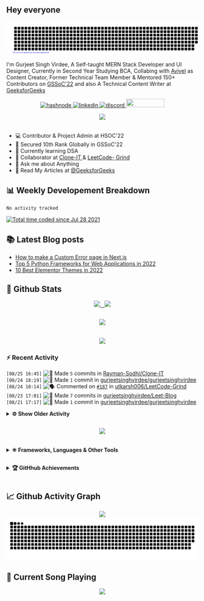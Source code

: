 ## Hey everyone

<p align="center">
    <img src="https://github.com/gurjeetsinghvirdee/gurjeetsinghvirdee/blob/main/gitartwork.svg" />
</p>   



I'm Gurjeet Singh Virdee, A Self-taught MERN Stack Developer and UI Designer, Currently in Second Year Studying BCA, Collabing with [Aviyel](https://aviyel.com/discussions) as Content Creator, Former Technical Team Member & Mentored 150+ Contributors on [GSSoC'22](https://gssoc.girlscript.tech/) and also A Technical Content Writer at [GeeksforGeeks](https://www.geeksforgeeks.org/)

<p align="center">
    <a href="https://gurjeet.hashnode.dev/" target="_blank">
    <img src="https://img.shields.io/badge/@gurjeetsingh-5C87FE?style=for-the-badge&logo=hashnode&logoColor=white" width="130" height="22" alt="hashnode">
    <a href="https://www.linkedin.com/in/gurjeet-singh-virdee-25a476199/" target="_blank">
    <img src="https://img.shields.io/badge/Gurjeet%20Singh%20Virdee-1976D2?style=for-the-badge&logo=linkedin&logoColor=white" width="150" height="22" alt="linkedin">
    <a href="https://discordapp.com/users/916597112882495510" target="_blank">
    <img src="https://img.shields.io/badge/@Guri-5865F2?style=for-the-badge&logo=discord&logoColor=white" width="80" height="22" alt="discord">
    <a href = "mailto: gurjeetsinghvirdee@gmail.com" target="_blank"><img src="https://img.shields.io/badge/Say, Hello-D74E43?style=for-the-badge&logo=gmail&logoColor=white" width="100" height="22"></a>
 </p>
 
<div align="center"> 
<img src="https://api.visitorbadge.io/api/visitors?path=https%3A%2F%2Fgithub.com%2Fgurjeetsinghvirdee%2Fgurjeetsinghvirdee&label=VISITORS&labelColor=%23007EC6&countColor=%23000" />
</div>

##         
        
<ul align="left">
  <li> 💻 Contributor & Project Admin at HSOC'22 </li>
  <li> 🎉 Secured 10th Rank Globally in GSSoC'22 </li>
  <li> 🏫 Currently learning DSA </li>
  <li> 🤝 Collaborator at <a href="https://github.com/Rayman-Sodhi/Clone-IT"> Clone-IT </a> & <a href="https://github.com/utkarsh006/LeetCode-Grind"> LeetCode-    Grind </a>
  </li>
  <li> 💬 Ask me about Anything </li>
  <li> 📕 Read My Articles at 
    <a href="https://auth.geeksforgeeks.org/user/gurjeetsinghvirdee/articles" target="_blank">@GeeksforGeeks</a>
  </li>
</ul>  
        
##        
  
## 📊 Weekly Developement Breakdown
  
<!--START_SECTION:waka-->

```text
No activity tracked
```

<!--END_SECTION:waka--> 

<a href="https://wakatime.com/@ff7098eb-56b3-4619-bbbb-86aad0fce365"><img src="https://wakatime.com/badge/user/ff7098eb-56b3-4619-bbbb-86aad0fce365.svg?style=for-the-badge" alt="Total time coded since Jul 28 2021" /></a>
  
    
## 📚 Latest Blog posts
<!-- BLOG-POST-LIST:START -->
- [How to make a Custom Error page in Next.js](https://gurjeet.hashnode.dev/how-to-make-a-custom-error-page-in-nextjs)
- [Top 5 Python Frameworks for Web Applications in 2022](https://gurjeet.hashnode.dev/top-5-python-frameworks-for-web-applications-in-2022)
- [10 Best Elementor Themes in 2022](https://gurjeet.hashnode.dev/10-best-elementor-themes-in-2022)
<!-- BLOG-POST-LIST:END -->  
  
##
        
## 💫 Github Stats
        
<div align="center">
 <a href="https://github-readme-streak-stats.herokuapp.com/?user=gurjeetsinghvirdee&theme=synthwave" target="_blank">
   <img width="45%" src="https://github-readme-streak-stats.herokuapp.com/?user=gurjeetsinghvirdee&theme=synthwave" /> &nbsp;
 </a>
    
 <a href="https://github-readme-stats.vercel.app/api?username=gurjeetsinghvirdee&show_icons=true&theme=synthwave&include_all_commits=true" target="_blank">
  <img width="45%" src="https://github-readme-stats.vercel.app/api?username=gurjeetsinghvirdee&show_icons=true&theme=synthwave&include_all_commits=true" />
 </a>
</div>      
  
##
        
<div align="center">
   <a href="https://github-readme-stats.vercel.app/api/top-langs/?username=gurjeetsinghvirdee&layout=compact&theme=synthwave&langs_count=15" target="_blank">
       <img width="43%" src="https://github-readme-stats.vercel.app/api/top-langs/?username=gurjeetsinghvirdee&layout=compact&theme=synthwave&langs_count=15" />  
   </a> 
</div>   

##        
  
<p align="center">
  <img src="https://github-profile-summary-cards.vercel.app/api/cards/profile-details?username=gurjeetsinghvirdee&theme=dracula&hide_border=true" />
</p>
        
### ⚡ Recent Activity     
        
<!--START_SECTION:activity-->  
`[08/25 16:45]` <img alt="📝" src="https://github.com/cheesits456/github-activity-readme/raw/master/icons/commit.png" align="top" height="18"> Made `5` commits in [Rayman-Sodhi/Clone-IT](https://github.com/Rayman-Sodhi/Clone-IT)  
`[08/24 18:19]` <img alt="📝" src="https://github.com/cheesits456/github-activity-readme/raw/master/icons/commit.png" align="top" height="18"> Made `1` commit in [gurjeetsinghvirdee/gurjeetsinghvirdee](https://github.com/gurjeetsinghvirdee/gurjeetsinghvirdee)  
`[08/24 10:14]` <img alt="🗣" src="https://github.com/cheesits456/github-activity-readme/raw/master/icons/comment.png" align="top" height="18"> Commented on [`#187`](https://github.com//utkarsh006/LeetCode-Grind/issues/187 'Aug 23 Daily Challenge ') in [utkarsh006/LeetCode-Grind](https://github.com/utkarsh006/LeetCode-Grind)  
`[08/23 17:01]` <img alt="📝" src="https://github.com/cheesits456/github-activity-readme/raw/master/icons/commit.png" align="top" height="18"> Made `7` commits in [gurjeetsinghvirdee/Leet-Blog](https://github.com/gurjeetsinghvirdee/Leet-Blog)  
`[08/21 17:17]` <img alt="📝" src="https://github.com/cheesits456/github-activity-readme/raw/master/icons/commit.png" align="top" height="18"> Made `1` commit in [gurjeetsinghvirdee/gurjeetsinghvirdee](https://github.com/gurjeetsinghvirdee/gurjeetsinghvirdee)  

<details><summary><b> ⚙️ Show Older Activity</b></summary>

`[08/20 14:57]` <img alt="📝" src="https://github.com/cheesits456/github-activity-readme/raw/master/icons/commit.png" align="top" height="18"> Made `1` commit in [Rayman-Sodhi/Clone-IT](https://github.com/Rayman-Sodhi/Clone-IT)  
`[08/20 10:05]` <img alt="🗣" src="https://github.com/cheesits456/github-activity-readme/raw/master/icons/comment.png" align="top" height="18"> Commented on [`#175`](https://github.com//utkarsh006/LeetCode-Grind/issues/175 'AUG 20 : Minimum Number of Refueling Stops') in [utkarsh006/LeetCode-Grind](https://github.com/utkarsh006/LeetCode-Grind)  
`[08/19 16:58]` <img alt="📝" src="https://github.com/cheesits456/github-activity-readme/raw/master/icons/commit.png" align="top" height="18"> Made `1` commit in [utkarsh006/LeetCode-Grind](https://github.com/utkarsh006/LeetCode-Grind)  
`[08/18 17:37]` <img alt="📝" src="https://github.com/cheesits456/github-activity-readme/raw/master/icons/commit.png" align="top" height="18"> Made `5` commits in [gurjeetsinghvirdee/Leetcode-in-JS](https://github.com/gurjeetsinghvirdee/Leetcode-in-JS)  
`[08/17 16:05]` <img alt="📝" src="https://github.com/cheesits456/github-activity-readme/raw/master/icons/commit.png" align="top" height="18"> Made `1` commit in [gurjeetsinghvirdee/gurjeetsinghvirdee](https://github.com/gurjeetsinghvirdee/gurjeetsinghvirdee)  
`[08/16 16:28]` <img alt="📝" src="https://github.com/cheesits456/github-activity-readme/raw/master/icons/commit.png" align="top" height="18"> Made `1` commit in [Rayman-Sodhi/Clone-IT](https://github.com/Rayman-Sodhi/Clone-IT)  
`[08/15 15:56]` <img alt="📝" src="https://github.com/cheesits456/github-activity-readme/raw/master/icons/commit.png" align="top" height="18"> Made `2` commits in [gurjeetsinghvirdee/Leetcode-in-JS](https://github.com/gurjeetsinghvirdee/Leetcode-in-JS)  
`[08/14 17:13]` <img alt="❗️" src="https://github.com/cheesits456/github-activity-readme/raw/master/icons/issue.png" align="top" height="18"> Opened issue [`#707`](https://github.com//Rayman-Sodhi/Clone-IT/issues/707 'Add Cloned Websites') in [Rayman-Sodhi/Clone-IT](https://github.com/Rayman-Sodhi/Clone-IT)  
`[08/13 16:10]` <img alt="📝" src="https://github.com/cheesits456/github-activity-readme/raw/master/icons/commit.png" align="top" height="18"> Made `1` commit in [Rayman-Sodhi/Clone-IT](https://github.com/Rayman-Sodhi/Clone-IT)  
`[08/12 16:25]` <img alt="🗣" src="https://github.com/cheesits456/github-activity-readme/raw/master/icons/comment.png" align="top" height="18"> Commented on [`#149`](https://github.com//utkarsh006/LeetCode-Grind/issues/149 'AUG 2 : Kth Smallest Element in a Sorted Matrix') in [utkarsh006/LeetCode-Grind](https://github.com/utkarsh006/LeetCode-Grind)  
`[08/12 09:37]` <img alt="❗️" src="https://github.com/cheesits456/github-activity-readme/raw/master/icons/issue.png" align="top" height="18"> Closed issue [`#679`](https://github.com//Ayush7614/Bundli-Frontend/issues/679 'Travel Website') in [Ayush7614/Bundli-Frontend](https://github.com/Ayush7614/Bundli-Frontend)  
`[08/12 09:37]` <img alt="❗️" src="https://github.com/cheesits456/github-activity-readme/raw/master/icons/issue.png" align="top" height="18"> Closed issue [`#680`](https://github.com//Ayush7614/Bundli-Frontend/issues/680 'Gym Website') in [Ayush7614/Bundli-Frontend](https://github.com/Ayush7614/Bundli-Frontend)  
`[08/12 09:36]` <img alt="❗️" src="https://github.com/cheesits456/github-activity-readme/raw/master/icons/issue.png" align="top" height="18"> Closed issue [`#520`](https://github.com//Ayush7614/Bundli-Frontend/issues/520 'Welcome to GirlScript Summer Of Code22') in [Ayush7614/Bundli-Frontend](https://github.com/Ayush7614/Bundli-Frontend)  
`[08/12 09:36]` <img alt="❗️" src="https://github.com/cheesits456/github-activity-readme/raw/master/icons/issue.png" align="top" height="18"> Closed issue [`#868`](https://github.com//Ayush7614/Bundli-Frontend/issues/868 'NO PR\'s ACCEPTED & MERGED bcoz Contribution Period End Soon.....') in [Ayush7614/Bundli-Frontend](https://github.com/Ayush7614/Bundli-Frontend)  
`[08/12 09:36]` <img alt="❌" src="https://github.com/cheesits456/github-activity-readme/raw/master/icons/pr-close.png" align="top" height="18"> Closed PR [`#845`](https://github.com//Ayush7614/Bundli-Frontend/pull/845 'mind Pairs game') in [Ayush7614/Bundli-Frontend](https://github.com/Ayush7614/Bundli-Frontend)  
`[08/12 09:31]` <img alt="📝" src="https://github.com/cheesits456/github-activity-readme/raw/master/icons/commit.png" align="top" height="18"> Made `8` commits in [gurjeetsinghvirdee/Leetcode-in-JS](https://github.com/gurjeetsinghvirdee/Leetcode-in-JS)  
`[08/11 17:30]` <img alt="📝" src="https://github.com/cheesits456/github-activity-readme/raw/master/icons/commit.png" align="top" height="18"> Made `1` commit in [Rayman-Sodhi/Clone-IT](https://github.com/Rayman-Sodhi/Clone-IT)  
`[08/10 18:50]` <img alt="📝" src="https://github.com/cheesits456/github-activity-readme/raw/master/icons/commit.png" align="top" height="18"> Made `8` commits in [gurjeetsinghvirdee/NFT-Emporium](https://github.com/gurjeetsinghvirdee/NFT-Emporium)  
`[08/10 16:43]` <img alt="📝" src="https://github.com/cheesits456/github-activity-readme/raw/master/icons/commit.png" align="top" height="18"> Made `1` commit in [Rayman-Sodhi/Clone-IT](https://github.com/Rayman-Sodhi/Clone-IT)  
`[08/10 12:13]` <img alt="📝" src="https://github.com/cheesits456/github-activity-readme/raw/master/icons/commit.png" align="top" height="18"> Made `1` commit in [gurjeetsinghvirdee/Clone-IT](https://github.com/gurjeetsinghvirdee/Clone-IT)  
`[08/09 16:51]` <img alt="📝" src="https://github.com/cheesits456/github-activity-readme/raw/master/icons/commit.png" align="top" height="18"> Made `2` commits in [khushi-purwar/WebDev-ProjectKart](https://github.com/khushi-purwar/WebDev-ProjectKart)  
`[08/09 14:59]` <img alt="🗣" src="https://github.com/cheesits456/github-activity-readme/raw/master/icons/comment.png" align="top" height="18"> Commented on [`#143`](https://github.com//utkarsh006/LeetCode-Grind/issues/143 'JAN 24: Detect Capital ') in [utkarsh006/LeetCode-Grind](https://github.com/utkarsh006/LeetCode-Grind)  
`[08/08 18:19]` <img alt="📝" src="https://github.com/cheesits456/github-activity-readme/raw/master/icons/commit.png" align="top" height="18"> Made `1` commit in [Rayman-Sodhi/Clone-IT](https://github.com/Rayman-Sodhi/Clone-IT)  
`[08/08 18:14]` <img alt="❗️" src="https://github.com/cheesits456/github-activity-readme/raw/master/icons/issue.png" align="top" height="18"> Closed issue [`#5`](https://github.com//Rayman-Sodhi/Clone-IT/issues/5 'Add Website Clones ') in [Rayman-Sodhi/Clone-IT](https://github.com/Rayman-Sodhi/Clone-IT)  
`[08/07 13:52]` <img alt="📝" src="https://github.com/cheesits456/github-activity-readme/raw/master/icons/commit.png" align="top" height="18"> Made `2` commits in [gurjeetsinghvirdee/Clone-IT](https://github.com/gurjeetsinghvirdee/Clone-IT)  
`[08/07 13:52]` <img alt="🗣" src="https://github.com/cheesits456/github-activity-readme/raw/master/icons/comment.png" align="top" height="18"> Commented on [`#138`](https://github.com//utkarsh006/LeetCode-Grind/issues/138 'AUG 6 : Poor Pigs ') in [utkarsh006/LeetCode-Grind](https://github.com/utkarsh006/LeetCode-Grind)  
`[08/07 04:39]` <img alt="🗣" src="https://github.com/cheesits456/github-activity-readme/raw/master/icons/comment.png" align="top" height="18"> Commented on [`#706`](https://github.com//Rayman-Sodhi/Clone-IT/issues/706 'Fackbook Login Page') in [Rayman-Sodhi/Clone-IT](https://github.com/Rayman-Sodhi/Clone-IT)  
`[08/06 22:33]` <img alt="📝" src="https://github.com/cheesits456/github-activity-readme/raw/master/icons/commit.png" align="top" height="18"> Made `1` commit in [gurjeetsinghvirdee/gurjeetsinghvirdee](https://github.com/gurjeetsinghvirdee/gurjeetsinghvirdee)  
`[08/06 17:05]` <img alt="📝" src="https://github.com/cheesits456/github-activity-readme/raw/master/icons/commit.png" align="top" height="18"> Made `22` commits in [gurjeetsinghvirdee/LeetCode-Grind](https://github.com/gurjeetsinghvirdee/LeetCode-Grind)  
`[08/06 17:05]` <img alt="❗️" src="https://github.com/cheesits456/github-activity-readme/raw/master/icons/issue.png" align="top" height="18"> Closed issue [`#706`](https://github.com//Rayman-Sodhi/Clone-IT/issues/706 'Fackbook Login Page') in [Rayman-Sodhi/Clone-IT](https://github.com/Rayman-Sodhi/Clone-IT)  
`[08/06 17:05]` <img alt="🗣" src="https://github.com/cheesits456/github-activity-readme/raw/master/icons/comment.png" align="top" height="18"> Commented on [`#706`](https://github.com//Rayman-Sodhi/Clone-IT/issues/706 'Fackbook Login Page') in [Rayman-Sodhi/Clone-IT](https://github.com/Rayman-Sodhi/Clone-IT)  
`[08/06 05:54]` <img alt="📝" src="https://github.com/cheesits456/github-activity-readme/raw/master/icons/commit.png" align="top" height="18"> Made `2` commits in [Rayman-Sodhi/Clone-IT](https://github.com/Rayman-Sodhi/Clone-IT)  
`[08/06 05:54]` <img alt="❗️" src="https://github.com/cheesits456/github-activity-readme/raw/master/icons/issue.png" align="top" height="18"> Closed issue [`#704`](https://github.com//Rayman-Sodhi/Clone-IT/issues/704 'Add Twitter Clone') in [Rayman-Sodhi/Clone-IT](https://github.com/Rayman-Sodhi/Clone-IT)  
`[08/06 05:54]` <img alt="🎉" src="https://github.com/cheesits456/github-activity-readme/raw/master/icons/merge.png" align="top" height="18"> Merged PR [`#705`](https://github.com//Rayman-Sodhi/Clone-IT/pull/705 'Adding Twitter Clone and Two Login Forms Clone') in [Rayman-Sodhi/Clone-IT](https://github.com/Rayman-Sodhi/Clone-IT)  
`[08/06 05:54]` <img alt="🔍" src="https://github.com/cheesits456/github-activity-readme/raw/master/icons/review.png" align="top" height="18"> Reviewed [`#705`](https://github.com//Rayman-Sodhi/Clone-IT/pull/705 'Adding Twitter Clone and Two Login Forms Clone') in [Rayman-Sodhi/Clone-IT](https://github.com/Rayman-Sodhi/Clone-IT)  
`[08/05 10:54]` <img alt="📝" src="https://github.com/cheesits456/github-activity-readme/raw/master/icons/commit.png" align="top" height="18"> Made `2` commits in [gurjeetsinghvirdee/Clone-IT](https://github.com/gurjeetsinghvirdee/Clone-IT)  
`[08/05 10:54]` <img alt="🗣" src="https://github.com/cheesits456/github-activity-readme/raw/master/icons/comment.png" align="top" height="18"> Commented on [`#135`](https://github.com//utkarsh006/LeetCode-Grind/issues/135 'AUG 5 :  Combination Sum IV') in [utkarsh006/LeetCode-Grind](https://github.com/utkarsh006/LeetCode-Grind)  
`[08/05 08:43]` <img alt="📝" src="https://github.com/cheesits456/github-activity-readme/raw/master/icons/commit.png" align="top" height="18"> Made `2` commits in [utkarsh006/LeetCode-Grind](https://github.com/utkarsh006/LeetCode-Grind)  
`[08/05 08:18]` <img alt="🔍" src="https://github.com/cheesits456/github-activity-readme/raw/master/icons/review.png" align="top" height="18"> Reviewed [`#705`](https://github.com//Rayman-Sodhi/Clone-IT/pull/705 'Adding Twitter Clone and Two Login Forms Clone') in [Rayman-Sodhi/Clone-IT](https://github.com/Rayman-Sodhi/Clone-IT)  
`[08/04 17:52]` <img alt="📝" src="https://github.com/cheesits456/github-activity-readme/raw/master/icons/commit.png" align="top" height="18"> Made `2` commits in [Rayman-Sodhi/Clone-IT](https://github.com/Rayman-Sodhi/Clone-IT)  
`[08/04 17:50]` <img alt="📝" src="https://github.com/cheesits456/github-activity-readme/raw/master/icons/commit.png" align="top" height="18"> Made `20` commits in [gurjeetsinghvirdee/Clone-IT](https://github.com/gurjeetsinghvirdee/Clone-IT)  
`[08/04 11:24]` <img alt="🗣" src="https://github.com/cheesits456/github-activity-readme/raw/master/icons/comment.png" align="top" height="18"> Commented on [`#704`](https://github.com//Rayman-Sodhi/Clone-IT/issues/704 'Add Twitter Clone') in [Rayman-Sodhi/Clone-IT](https://github.com/Rayman-Sodhi/Clone-IT)  
`[08/03 19:44]` <img alt="📝" src="https://github.com/cheesits456/github-activity-readme/raw/master/icons/commit.png" align="top" height="18"> Made `18` commits in [gurjeetsinghvirdee/LeetCode-Grind](https://github.com/gurjeetsinghvirdee/LeetCode-Grind)  
`[08/03 16:20]` <img alt="❗️" src="https://github.com/cheesits456/github-activity-readme/raw/master/icons/issue.png" align="top" height="18"> Closed issue [`#702`](https://github.com//Rayman-Sodhi/Clone-IT/issues/702 'Cartoon Network Website clone') in [Rayman-Sodhi/Clone-IT](https://github.com/Rayman-Sodhi/Clone-IT)  
`[08/03 16:19]` <img alt="📝" src="https://github.com/cheesits456/github-activity-readme/raw/master/icons/commit.png" align="top" height="18"> Made `3` commits in [Rayman-Sodhi/Clone-IT](https://github.com/Rayman-Sodhi/Clone-IT)  
`[08/03 16:19]` <img alt="🎉" src="https://github.com/cheesits456/github-activity-readme/raw/master/icons/merge.png" align="top" height="18"> Merged PR [`#703`](https://github.com//Rayman-Sodhi/Clone-IT/pull/703 'Cartoon network Clone') in [Rayman-Sodhi/Clone-IT](https://github.com/Rayman-Sodhi/Clone-IT)  
`[08/03 16:19]` <img alt="🔍" src="https://github.com/cheesits456/github-activity-readme/raw/master/icons/review.png" align="top" height="18"> Reviewed [`#703`](https://github.com//Rayman-Sodhi/Clone-IT/pull/703 'Cartoon network Clone') in [Rayman-Sodhi/Clone-IT](https://github.com/Rayman-Sodhi/Clone-IT)  
`[08/02 17:40]` <img alt="🗣" src="https://github.com/cheesits456/github-activity-readme/raw/master/icons/comment.png" align="top" height="18"> Commented on [`#702`](https://github.com//Rayman-Sodhi/Clone-IT/issues/702 'Cartoon Network Website clone') in [Rayman-Sodhi/Clone-IT](https://github.com/Rayman-Sodhi/Clone-IT)  
`[08/02 08:23]` <img alt="📝" src="https://github.com/cheesits456/github-activity-readme/raw/master/icons/commit.png" align="top" height="18"> Made `9` commits in [utkarsh006/LeetCode-Grind](https://github.com/utkarsh006/LeetCode-Grind)  
`[08/02 08:23]` <img alt="🎉" src="https://github.com/cheesits456/github-activity-readme/raw/master/icons/merge.png" align="top" height="18"> Merged PR [`#123`](https://github.com//utkarsh006/LeetCode-Grind/pull/123 'Solution linked in different challenges ') in [utkarsh006/LeetCode-Grind](https://github.com/utkarsh006/LeetCode-Grind)  
`[08/02 08:22]` <img alt="✅" src="https://github.com/cheesits456/github-activity-readme/raw/master/icons/pr-open.png" align="top" height="18"> Opened PR [`#123`](https://github.com//utkarsh006/LeetCode-Grind/pull/123 'Solution linked in different challenges ') in [utkarsh006/LeetCode-Grind](https://github.com/utkarsh006/LeetCode-Grind)  
`[08/02 08:20]` <img alt="📝" src="https://github.com/cheesits456/github-activity-readme/raw/master/icons/commit.png" align="top" height="18"> Made `94` commits in [gurjeetsinghvirdee/LeetCode-Grind](https://github.com/gurjeetsinghvirdee/LeetCode-Grind)  
`[08/01 18:21]` <img alt="📝" src="https://github.com/cheesits456/github-activity-readme/raw/master/icons/commit.png" align="top" height="18"> Made `3` commits in [Rayman-Sodhi/Clone-IT](https://github.com/Rayman-Sodhi/Clone-IT)  
`[08/01 18:21]` <img alt="❗️" src="https://github.com/cheesits456/github-activity-readme/raw/master/icons/issue.png" align="top" height="18"> Closed issue [`#699`](https://github.com//Rayman-Sodhi/Clone-IT/issues/699 'Add GooglePay Clone') in [Rayman-Sodhi/Clone-IT](https://github.com/Rayman-Sodhi/Clone-IT)  
`[08/01 18:21]` <img alt="🎉" src="https://github.com/cheesits456/github-activity-readme/raw/master/icons/merge.png" align="top" height="18"> Merged PR [`#700`](https://github.com//Rayman-Sodhi/Clone-IT/pull/700 'Adding Google Pay Clone') in [Rayman-Sodhi/Clone-IT](https://github.com/Rayman-Sodhi/Clone-IT)  
`[08/01 18:20]` <img alt="🔍" src="https://github.com/cheesits456/github-activity-readme/raw/master/icons/review.png" align="top" height="18"> Reviewed [`#700`](https://github.com//Rayman-Sodhi/Clone-IT/pull/700 'Adding Google Pay Clone') in [Rayman-Sodhi/Clone-IT](https://github.com/Rayman-Sodhi/Clone-IT)  
`[08/01 18:19]` <img alt="📝" src="https://github.com/cheesits456/github-activity-readme/raw/master/icons/commit.png" align="top" height="18"> Made `1` commit in [gurjeetsinghvirdee/gurjeetsinghvirdee](https://github.com/gurjeetsinghvirdee/gurjeetsinghvirdee)  
`[08/01 14:09]` <img alt="📝" src="https://github.com/cheesits456/github-activity-readme/raw/master/icons/commit.png" align="top" height="18"> Made `1` commit in [utkarsh006/LeetCode-Grind](https://github.com/utkarsh006/LeetCode-Grind)  
`[08/01 13:24]` <img alt="❗️" src="https://github.com/cheesits456/github-activity-readme/raw/master/icons/issue.png" align="top" height="18"> Closed issue [`#698`](https://github.com//Rayman-Sodhi/Clone-IT/issues/698 'SB UI KIT PRO Lead-Capture Clone') in [Rayman-Sodhi/Clone-IT](https://github.com/Rayman-Sodhi/Clone-IT)  
`[08/01 13:23]` <img alt="📝" src="https://github.com/cheesits456/github-activity-readme/raw/master/icons/commit.png" align="top" height="18"> Made `3` commits in [Rayman-Sodhi/Clone-IT](https://github.com/Rayman-Sodhi/Clone-IT)  
`[08/01 13:23]` <img alt="🎉" src="https://github.com/cheesits456/github-activity-readme/raw/master/icons/merge.png" align="top" height="18"> Merged PR [`#701`](https://github.com//Rayman-Sodhi/Clone-IT/pull/701 'SB UI KIT PRO Lead-Capture') in [Rayman-Sodhi/Clone-IT](https://github.com/Rayman-Sodhi/Clone-IT)  
`[08/01 13:22]` <img alt="🔍" src="https://github.com/cheesits456/github-activity-readme/raw/master/icons/review.png" align="top" height="18"> Reviewed [`#701`](https://github.com//Rayman-Sodhi/Clone-IT/pull/701 'SB UI KIT PRO Lead-Capture') in [Rayman-Sodhi/Clone-IT](https://github.com/Rayman-Sodhi/Clone-IT)  
`[08/01 12:04]` <img alt="🔍" src="https://github.com/cheesits456/github-activity-readme/raw/master/icons/review.png" align="top" height="18"> Reviewed [`#701`](https://github.com//Rayman-Sodhi/Clone-IT/pull/701 'SB UI KIT PRO Lead-Capture') in [Rayman-Sodhi/Clone-IT](https://github.com/Rayman-Sodhi/Clone-IT)  
`[08/01 12:03]` <img alt="🔍" src="https://github.com/cheesits456/github-activity-readme/raw/master/icons/review.png" align="top" height="18"> Reviewed [`#700`](https://github.com//Rayman-Sodhi/Clone-IT/pull/700 'Adding Google Pay Clone') in [Rayman-Sodhi/Clone-IT](https://github.com/Rayman-Sodhi/Clone-IT)  
`[08/01 12:03]` <img alt="🗣" src="https://github.com/cheesits456/github-activity-readme/raw/master/icons/comment.png" align="top" height="18"> Commented on [`#700`](https://github.com//Rayman-Sodhi/Clone-IT/issues/700 'Adding Google Pay Clone') in [Rayman-Sodhi/Clone-IT](https://github.com/Rayman-Sodhi/Clone-IT)  
`[07/31 16:02]` <img alt="🗣" src="https://github.com/cheesits456/github-activity-readme/raw/master/icons/comment.png" align="top" height="18"> Commented on [`#699`](https://github.com//Rayman-Sodhi/Clone-IT/issues/699 'Add GooglePay Clone') in [Rayman-Sodhi/Clone-IT](https://github.com/Rayman-Sodhi/Clone-IT)  
`[07/31 16:01]` <img alt="📝" src="https://github.com/cheesits456/github-activity-readme/raw/master/icons/commit.png" align="top" height="18"> Made `1` commit in [gurjeetsinghvirdee/gurjeetsinghvirdee](https://github.com/gurjeetsinghvirdee/gurjeetsinghvirdee)  
`[07/30 14:41]` <img alt="📝" src="https://github.com/cheesits456/github-activity-readme/raw/master/icons/commit.png" align="top" height="18"> Made `6` commits in [gurjeetsinghvirdee/GSGrihSangini](https://github.com/gurjeetsinghvirdee/GSGrihSangini)  
`[07/30 14:23]` <img alt="❗️" src="https://github.com/cheesits456/github-activity-readme/raw/master/icons/issue.png" align="top" height="18"> Closed issue [`#190`](https://github.com//KaizenGirl1111/GSGrihSangini/issues/190 'Add category Form (FrontEnd)') in [KaizenGirl1111/GSGrihSangini](https://github.com/KaizenGirl1111/GSGrihSangini)  
`[07/30 14:23]` <img alt="❗️" src="https://github.com/cheesits456/github-activity-readme/raw/master/icons/issue.png" align="top" height="18"> Closed issue [`#196`](https://github.com//KaizenGirl1111/GSGrihSangini/issues/196 'using text area instead of input for message') in [KaizenGirl1111/GSGrihSangini](https://github.com/KaizenGirl1111/GSGrihSangini)  
`[07/30 14:23]` <img alt="📝" src="https://github.com/cheesits456/github-activity-readme/raw/master/icons/commit.png" align="top" height="18"> Made `3` commits in [KaizenGirl1111/GSGrihSangini](https://github.com/KaizenGirl1111/GSGrihSangini)  
`[07/30 14:23]` <img alt="🎉" src="https://github.com/cheesits456/github-activity-readme/raw/master/icons/merge.png" align="top" height="18"> Merged PR [`#197`](https://github.com//KaizenGirl1111/GSGrihSangini/pull/197 'textarea used instead of input') in [KaizenGirl1111/GSGrihSangini](https://github.com/KaizenGirl1111/GSGrihSangini)  
`[07/30 14:22]` <img alt="❗️" src="https://github.com/cheesits456/github-activity-readme/raw/master/icons/issue.png" align="top" height="18"> Closed issue [`#191`](https://github.com//KaizenGirl1111/GSGrihSangini/issues/191 'Add category Form(Backend)') in [KaizenGirl1111/GSGrihSangini](https://github.com/KaizenGirl1111/GSGrihSangini)  
`[07/30 14:22]` <img alt="🗣" src="https://github.com/cheesits456/github-activity-readme/raw/master/icons/comment.png" align="top" height="18"> Commented on [`#191`](https://github.com//KaizenGirl1111/GSGrihSangini/issues/191 'Add category Form(Backend)') in [KaizenGirl1111/GSGrihSangini](https://github.com/KaizenGirl1111/GSGrihSangini)  
`[07/30 14:18]` <img alt="📝" src="https://github.com/cheesits456/github-activity-readme/raw/master/icons/commit.png" align="top" height="18"> Made `2` commits in [KaizenGirl1111/GSGrihSangini](https://github.com/KaizenGirl1111/GSGrihSangini)  
`[07/30 14:18]` <img alt="🎉" src="https://github.com/cheesits456/github-activity-readme/raw/master/icons/merge.png" align="top" height="18"> Merged PR [`#198`](https://github.com//KaizenGirl1111/GSGrihSangini/pull/198 'Frontend-AddCategory') in [KaizenGirl1111/GSGrihSangini](https://github.com/KaizenGirl1111/GSGrihSangini)  
`[07/30 14:13]` <img alt="📝" src="https://github.com/cheesits456/github-activity-readme/raw/master/icons/commit.png" align="top" height="18"> Made `19` commits in [KaizenGirl1111/GSGrihSangini](https://github.com/KaizenGirl1111/GSGrihSangini)  
`[07/30 14:12]` <img alt="🎉" src="https://github.com/cheesits456/github-activity-readme/raw/master/icons/merge.png" align="top" height="18"> Merged PR [`#199`](https://github.com//KaizenGirl1111/GSGrihSangini/pull/199 'Typo error fixed ') in [KaizenGirl1111/GSGrihSangini](https://github.com/KaizenGirl1111/GSGrihSangini)  
`[07/30 14:11]` <img alt="✅" src="https://github.com/cheesits456/github-activity-readme/raw/master/icons/pr-open.png" align="top" height="18"> Opened PR [`#199`](https://github.com//KaizenGirl1111/GSGrihSangini/pull/199 'Typo error fixed ') in [KaizenGirl1111/GSGrihSangini](https://github.com/KaizenGirl1111/GSGrihSangini)  
`[07/30 08:52]` <img alt="🗣" src="https://github.com/cheesits456/github-activity-readme/raw/master/icons/comment.png" align="top" height="18"> Commented on [`#698`](https://github.com//Rayman-Sodhi/Clone-IT/issues/698 'SB UI KIT PRO Lead-Capture Clone') in [Rayman-Sodhi/Clone-IT](https://github.com/Rayman-Sodhi/Clone-IT)  
`[07/29 14:57]` <img alt="🗣" src="https://github.com/cheesits456/github-activity-readme/raw/master/icons/comment.png" align="top" height="18"> Commented on [`#97`](https://github.com//utkarsh006/LeetCode-Grind/issues/97 'Add Jan 19: Linked List Cycle II') in [utkarsh006/LeetCode-Grind](https://github.com/utkarsh006/LeetCode-Grind)  
`[07/29 08:56]` <img alt="📝" src="https://github.com/cheesits456/github-activity-readme/raw/master/icons/commit.png" align="top" height="18"> Made `1` commit in [gurjeetsinghvirdee/gurjeetsinghvirdee](https://github.com/gurjeetsinghvirdee/gurjeetsinghvirdee)  
`[07/28 10:49]` <img alt="📝" src="https://github.com/cheesits456/github-activity-readme/raw/master/icons/commit.png" align="top" height="18"> Made `7` commits in [gurjeetsinghvirdee/LeetCode-Grind](https://github.com/gurjeetsinghvirdee/LeetCode-Grind)  
`[07/28 10:40]` <img alt="📝" src="https://github.com/cheesits456/github-activity-readme/raw/master/icons/commit.png" align="top" height="18"> Made `4` commits in [Rayman-Sodhi/Clone-IT](https://github.com/Rayman-Sodhi/Clone-IT)  
`[07/28 10:33]` <img alt="🎉" src="https://github.com/cheesits456/github-activity-readme/raw/master/icons/merge.png" align="top" height="18"> Merged PR [`#697`](https://github.com//Rayman-Sodhi/Clone-IT/pull/697 'zomato clone') in [Rayman-Sodhi/Clone-IT](https://github.com/Rayman-Sodhi/Clone-IT)  
`[07/28 10:33]` <img alt="❗️" src="https://github.com/cheesits456/github-activity-readme/raw/master/icons/issue.png" align="top" height="18"> Closed issue [`#696`](https://github.com//Rayman-Sodhi/Clone-IT/issues/696 'Zomato Clone') in [Rayman-Sodhi/Clone-IT](https://github.com/Rayman-Sodhi/Clone-IT)  
`[07/28 10:32]` <img alt="🔍" src="https://github.com/cheesits456/github-activity-readme/raw/master/icons/review.png" align="top" height="18"> Reviewed [`#697`](https://github.com//Rayman-Sodhi/Clone-IT/pull/697 'zomato clone') in [Rayman-Sodhi/Clone-IT](https://github.com/Rayman-Sodhi/Clone-IT)  
`[07/28 10:05]` <img alt="🔍" src="https://github.com/cheesits456/github-activity-readme/raw/master/icons/review.png" align="top" height="18"> Reviewed [`#80`](https://github.com//utkarsh006/LeetCode-Grind/pull/80 'Solutions') in [utkarsh006/LeetCode-Grind](https://github.com/utkarsh006/LeetCode-Grind)  
`[07/28 10:00]` <img alt="📝" src="https://github.com/cheesits456/github-activity-readme/raw/master/icons/commit.png" align="top" height="18"> Made `1` commit in [Rayman-Sodhi/Clone-IT](https://github.com/Rayman-Sodhi/Clone-IT)  
`[07/28 09:58]` <img alt="📝" src="https://github.com/cheesits456/github-activity-readme/raw/master/icons/commit.png" align="top" height="18"> Made `7` commits in [utkarsh006/LeetCode-Grind](https://github.com/utkarsh006/LeetCode-Grind)  
`[07/28 09:41]` <img alt="📝" src="https://github.com/cheesits456/github-activity-readme/raw/master/icons/commit.png" align="top" height="18"> Made `1` commit in [gurjeetsinghvirdee/LeetCode-Grind](https://github.com/gurjeetsinghvirdee/LeetCode-Grind)  
`[07/28 09:40]` <img alt="📝" src="https://github.com/cheesits456/github-activity-readme/raw/master/icons/commit.png" align="top" height="18"> Made `2` commits in [utkarsh006/LeetCode-Grind](https://github.com/utkarsh006/LeetCode-Grind)  
`[07/28 09:40]` <img alt="🎉" src="https://github.com/cheesits456/github-activity-readme/raw/master/icons/merge.png" align="top" height="18"> Merged PR [`#79`](https://github.com//utkarsh006/LeetCode-Grind/pull/79 'Issue template fixed') in [utkarsh006/LeetCode-Grind](https://github.com/utkarsh006/LeetCode-Grind)  
`[07/28 09:40]` <img alt="✅" src="https://github.com/cheesits456/github-activity-readme/raw/master/icons/pr-open.png" align="top" height="18"> Opened PR [`#79`](https://github.com//utkarsh006/LeetCode-Grind/pull/79 'Issue template fixed') in [utkarsh006/LeetCode-Grind](https://github.com/utkarsh006/LeetCode-Grind)  
`[07/28 09:39]` <img alt="📝" src="https://github.com/cheesits456/github-activity-readme/raw/master/icons/commit.png" align="top" height="18"> Made `51` commits in [gurjeetsinghvirdee/LeetCode-Grind](https://github.com/gurjeetsinghvirdee/LeetCode-Grind)  
`[07/28 09:34]` <img alt="📝" src="https://github.com/cheesits456/github-activity-readme/raw/master/icons/commit.png" align="top" height="18"> Made `4` commits in [utkarsh006/LeetCode-Grind](https://github.com/utkarsh006/LeetCode-Grind)  
`[07/28 09:22]` <img alt="🗣" src="https://github.com/cheesits456/github-activity-readme/raw/master/icons/comment.png" align="top" height="18"> Commented on [`#697`](https://github.com//Rayman-Sodhi/Clone-IT/issues/697 'zomato clone') in [Rayman-Sodhi/Clone-IT](https://github.com/Rayman-Sodhi/Clone-IT)  
`[07/27 06:08]` <img alt="🗣" src="https://github.com/cheesits456/github-activity-readme/raw/master/icons/comment.png" align="top" height="18"> Commented on [`#70`](https://github.com//utkarsh006/LeetCode-Grind/issues/70 'July 27 : Flatten Binary Tree to Linked List') in [utkarsh006/LeetCode-Grind](https://github.com/utkarsh006/LeetCode-Grind)  
`[07/27 06:00]` <img alt="🗣" src="https://github.com/cheesits456/github-activity-readme/raw/master/icons/comment.png" align="top" height="18"> Commented on [`#289`](https://github.com//pranjay-poddar/Dev-Geeks/issues/289 'Google Search Engine Clone') in [pranjay-poddar/Dev-Geeks](https://github.com/pranjay-poddar/Dev-Geeks)  
`[07/27 06:00]` <img alt="❗️" src="https://github.com/cheesits456/github-activity-readme/raw/master/icons/issue.png" align="top" height="18"> Opened issue [`#289`](https://github.com//pranjay-poddar/Dev-Geeks/issues/289 'Google Search Engine Clone') in [pranjay-poddar/Dev-Geeks](https://github.com/pranjay-poddar/Dev-Geeks)  
`[07/27 04:23]` <img alt="🗣" src="https://github.com/cheesits456/github-activity-readme/raw/master/icons/comment.png" align="top" height="18"> Commented on [`#696`](https://github.com//Rayman-Sodhi/Clone-IT/issues/696 'Zomato Clone') in [Rayman-Sodhi/Clone-IT](https://github.com/Rayman-Sodhi/Clone-IT)  
`[07/26 17:14]` <img alt="📝" src="https://github.com/cheesits456/github-activity-readme/raw/master/icons/commit.png" align="top" height="18"> Made `1` commit in [Rayman-Sodhi/Clone-IT](https://github.com/Rayman-Sodhi/Clone-IT)  
`[07/26 17:11]` <img alt="🗣" src="https://github.com/cheesits456/github-activity-readme/raw/master/icons/comment.png" align="top" height="18"> Commented on [`#696`](https://github.com//Rayman-Sodhi/Clone-IT/issues/696 'Zomato Clone') in [Rayman-Sodhi/Clone-IT](https://github.com/Rayman-Sodhi/Clone-IT)  
`[07/26 17:10]` <img alt="🗣" src="https://github.com/cheesits456/github-activity-readme/raw/master/icons/comment.png" align="top" height="18"> Commented on [`#696`](https://github.com//Rayman-Sodhi/Clone-IT/issues/696 'Zomato Clone') in [Rayman-Sodhi/Clone-IT](https://github.com/Rayman-Sodhi/Clone-IT)  
`[07/26 17:08]` <img alt="📝" src="https://github.com/cheesits456/github-activity-readme/raw/master/icons/commit.png" align="top" height="18"> Made `3` commits in [gurjeetsinghvirdee/GSGrihSangini](https://github.com/gurjeetsinghvirdee/GSGrihSangini)  
`[07/25 21:15]` <img alt="🗣" src="https://github.com/cheesits456/github-activity-readme/raw/master/icons/comment.png" align="top" height="18"> Commented on [`#10132`](https://github.com//facebook/create-react-app/issues/10132 'npx create-react-app is not working') in [facebook/create-react-app](https://github.com/facebook/create-react-app)  
`[07/25 18:08]` <img alt="🗣" src="https://github.com/cheesits456/github-activity-readme/raw/master/icons/comment.png" align="top" height="18"> Commented on [`#693`](https://github.com//Rayman-Sodhi/Clone-IT/issues/693 'Paytm Clone') in [Rayman-Sodhi/Clone-IT](https://github.com/Rayman-Sodhi/Clone-IT)  
`[07/25 18:08]` <img alt="❗️" src="https://github.com/cheesits456/github-activity-readme/raw/master/icons/issue.png" align="top" height="18"> Closed issue [`#693`](https://github.com//Rayman-Sodhi/Clone-IT/issues/693 'Paytm Clone') in [Rayman-Sodhi/Clone-IT](https://github.com/Rayman-Sodhi/Clone-IT)  
`[07/25 16:53]` <img alt="📝" src="https://github.com/cheesits456/github-activity-readme/raw/master/icons/commit.png" align="top" height="18"> Made `15` commits in [gurjeetsinghvirdee/GSGrihSangini](https://github.com/gurjeetsinghvirdee/GSGrihSangini)  
`[07/25 15:48]` <img alt="🍴" src="https://github.com/cheesits456/github-activity-readme/raw/master/icons/fork.png" align="top" height="18"> Forked [KaizenGirl1111/GSGrihSangini](https://github.com/KaizenGirl1111/GSGrihSangini) to [gurjeetsinghvirdee/GSGrihSangini](https://github.com/gurjeetsinghvirdee/GSGrihSangini)  
`[07/25 15:33]` <img alt="📝" src="https://github.com/cheesits456/github-activity-readme/raw/master/icons/commit.png" align="top" height="18"> Made `18` commits in [gurjeetsinghvirdee/GSGrihSangini](https://github.com/gurjeetsinghvirdee/GSGrihSangini)  
`[07/25 09:15]` <img alt="❗️" src="https://github.com/cheesits456/github-activity-readme/raw/master/icons/issue.png" align="top" height="18"> Closed issue [`#1727`](https://github.com//khushi-purwar/WebDev-ProjectKart/issues/1727 'Layout improvement') in [khushi-purwar/WebDev-ProjectKart](https://github.com/khushi-purwar/WebDev-ProjectKart)  
`[07/24 13:05]` <img alt="📝" src="https://github.com/cheesits456/github-activity-readme/raw/master/icons/commit.png" align="top" height="18"> Made `49` commits in [gurjeetsinghvirdee/WebDev-ProjectKart](https://github.com/gurjeetsinghvirdee/WebDev-ProjectKart)  
`[07/24 12:38]` <img alt="🗣" src="https://github.com/cheesits456/github-activity-readme/raw/master/icons/comment.png" align="top" height="18"> Commented on [`#276`](https://github.com//siddhi-244/Embellish/issues/276 'Day Night Hover effect Added') in [siddhi-244/Embellish](https://github.com/siddhi-244/Embellish)  
`[07/24 12:37]` <img alt="📝" src="https://github.com/cheesits456/github-activity-readme/raw/master/icons/commit.png" align="top" height="18"> Made `2` commits in [gurjeetsinghvirdee/Embellish](https://github.com/gurjeetsinghvirdee/Embellish)  
`[07/24 11:52]` <img alt="📝" src="https://github.com/cheesits456/github-activity-readme/raw/master/icons/commit.png" align="top" height="18"> Made `7` commits in [gurjeetsinghvirdee/Leetcode-in-JS](https://github.com/gurjeetsinghvirdee/Leetcode-in-JS)  
`[07/24 11:28]` <img alt="📝" src="https://github.com/cheesits456/github-activity-readme/raw/master/icons/commit.png" align="top" height="18"> Made `1` commit in [gurjeetsinghvirdee/gurjeetsinghvirdee](https://github.com/gurjeetsinghvirdee/gurjeetsinghvirdee)  
`[07/24 10:32]` <img alt="📝" src="https://github.com/cheesits456/github-activity-readme/raw/master/icons/commit.png" align="top" height="18"> Made `2` commits in [gurjeetsinghvirdee/Leetcode-in-JS](https://github.com/gurjeetsinghvirdee/Leetcode-in-JS)  
`[07/24 08:35]` <img alt="📂" src="https://github.com/cheesits456/github-activity-readme/raw/master/icons/create-branch.png" align="top" height="18"> Created branch [`master`](https://github.com/gurjeetsinghvirdee/Leetcode-in-JS/tree/master) in [gurjeetsinghvirdee/Leetcode-in-JS](https://github.com/gurjeetsinghvirdee/Leetcode-in-JS)  
`[07/24 08:34]` <img alt="➕" src="https://github.com/cheesits456/github-activity-readme/raw/master/icons/create-repo.png" align="top" height="18"> Created repository [gurjeetsinghvirdee/Leetcode-in-JS](https://github.com/gurjeetsinghvirdee/Leetcode-in-JS)  
`[07/24 07:48]` <img alt="📝" src="https://github.com/cheesits456/github-activity-readme/raw/master/icons/commit.png" align="top" height="18"> Made `10` commits in [gurjeetsinghvirdee/LeetCode-Grind](https://github.com/gurjeetsinghvirdee/LeetCode-Grind)  
`[07/24 07:37]` <img alt="📝" src="https://github.com/cheesits456/github-activity-readme/raw/master/icons/commit.png" align="top" height="18"> Made `3` commits in [gurjeetsinghvirdee/Embellish](https://github.com/gurjeetsinghvirdee/Embellish)  
`[07/24 07:24]` <img alt="✅" src="https://github.com/cheesits456/github-activity-readme/raw/master/icons/pr-open.png" align="top" height="18"> Opened PR [`#276`](https://github.com//siddhi-244/Embellish/pull/276 'Day Night Hover effect Added') in [siddhi-244/Embellish](https://github.com/siddhi-244/Embellish)  
`[07/24 07:22]` <img alt="📂" src="https://github.com/cheesits456/github-activity-readme/raw/master/icons/create-branch.png" align="top" height="18"> Created branch [`hover`](https://github.com/gurjeetsinghvirdee/Embellish/tree/hover) in [gurjeetsinghvirdee/Embellish](https://github.com/gurjeetsinghvirdee/Embellish)  
`[07/24 06:32]` <img alt="📝" src="https://github.com/cheesits456/github-activity-readme/raw/master/icons/commit.png" align="top" height="18"> Made `18` commits in [gurjeetsinghvirdee/Embellish](https://github.com/gurjeetsinghvirdee/Embellish)  
`[07/23 16:18]` <img alt="⭐" src="https://github.com/cheesits456/github-activity-readme/raw/master/icons/star.png" align="top" height="18"> Starred [siddhi-244/Embellish](https://github.com/siddhi-244/Embellish)  
`[07/23 15:50]` <img alt="🗣" src="https://github.com/cheesits456/github-activity-readme/raw/master/icons/comment.png" align="top" height="18"> Commented on [`#275`](https://github.com//siddhi-244/Embellish/issues/275 'Day Night Hover effect') in [siddhi-244/Embellish](https://github.com/siddhi-244/Embellish)  
`[07/23 15:50]` <img alt="❗️" src="https://github.com/cheesits456/github-activity-readme/raw/master/icons/issue.png" align="top" height="18"> Opened issue [`#275`](https://github.com//siddhi-244/Embellish/issues/275 'Day Night Hover effect') in [siddhi-244/Embellish](https://github.com/siddhi-244/Embellish)  
`[07/23 15:15]` <img alt="🗣" src="https://github.com/cheesits456/github-activity-readme/raw/master/icons/comment.png" align="top" height="18"> Commented on [`#274`](https://github.com//siddhi-244/Embellish/issues/274 'Drag & Drop Card Added') in [siddhi-244/Embellish](https://github.com/siddhi-244/Embellish)  
`[07/23 15:13]` <img alt="📝" src="https://github.com/cheesits456/github-activity-readme/raw/master/icons/commit.png" align="top" height="18"> Made `7` commits in [gurjeetsinghvirdee/Embellish](https://github.com/gurjeetsinghvirdee/Embellish)  
`[07/23 14:16]` <img alt="🗣" src="https://github.com/cheesits456/github-activity-readme/raw/master/icons/comment.png" align="top" height="18"> Commented on [`#272`](https://github.com//siddhi-244/Embellish/issues/272 'Glassmorphism Card Added') in [siddhi-244/Embellish](https://github.com/siddhi-244/Embellish)  
`[07/23 14:16]` <img alt="📝" src="https://github.com/cheesits456/github-activity-readme/raw/master/icons/commit.png" align="top" height="18"> Made `1` commit in [gurjeetsinghvirdee/Embellish](https://github.com/gurjeetsinghvirdee/Embellish)  
`[07/23 14:09]` <img alt="🗣" src="https://github.com/cheesits456/github-activity-readme/raw/master/icons/comment.png" align="top" height="18"> Commented on [`#274`](https://github.com//siddhi-244/Embellish/issues/274 'Drag & Drop Card Added') in [siddhi-244/Embellish](https://github.com/siddhi-244/Embellish)  
`[07/23 14:09]` <img alt="📝" src="https://github.com/cheesits456/github-activity-readme/raw/master/icons/commit.png" align="top" height="18"> Made `1` commit in [gurjeetsinghvirdee/Embellish](https://github.com/gurjeetsinghvirdee/Embellish)  
`[07/23 10:47]` <img alt="🗣" src="https://github.com/cheesits456/github-activity-readme/raw/master/icons/comment.png" align="top" height="18"> Commented on [`#38`](https://github.com//utkarsh006/LeetCode-Grind/issues/38 'JULY 22 : Partition List') in [utkarsh006/LeetCode-Grind](https://github.com/utkarsh006/LeetCode-Grind)  
`[07/23 10:46]` <img alt="📝" src="https://github.com/cheesits456/github-activity-readme/raw/master/icons/commit.png" align="top" height="18"> Made `1` commit in [gurjeetsinghvirdee/LeetCode-Grind](https://github.com/gurjeetsinghvirdee/LeetCode-Grind)  
`[07/23 10:14]` <img alt="📝" src="https://github.com/cheesits456/github-activity-readme/raw/master/icons/commit.png" align="top" height="18"> Made `1` commit in [gurjeetsinghvirdee/Embellish](https://github.com/gurjeetsinghvirdee/Embellish)  
`[07/23 10:08]` <img alt="✅" src="https://github.com/cheesits456/github-activity-readme/raw/master/icons/pr-open.png" align="top" height="18"> Opened PR [`#274`](https://github.com//siddhi-244/Embellish/pull/274 'Drag & Drop Card Added') in [siddhi-244/Embellish](https://github.com/siddhi-244/Embellish)  
`[07/23 10:05]` <img alt="📂" src="https://github.com/cheesits456/github-activity-readme/raw/master/icons/create-branch.png" align="top" height="18"> Created branch [`drag`](https://github.com/gurjeetsinghvirdee/Embellish/tree/drag) in [gurjeetsinghvirdee/Embellish](https://github.com/gurjeetsinghvirdee/Embellish)  
`[07/23 09:03]` <img alt="🗣" src="https://github.com/cheesits456/github-activity-readme/raw/master/icons/comment.png" align="top" height="18"> Commented on [`#272`](https://github.com//siddhi-244/Embellish/issues/272 'Glassmorphism Card Added') in [siddhi-244/Embellish](https://github.com/siddhi-244/Embellish)  
`[07/23 09:03]` <img alt="📝" src="https://github.com/cheesits456/github-activity-readme/raw/master/icons/commit.png" align="top" height="18"> Made `1` commit in [gurjeetsinghvirdee/Embellish](https://github.com/gurjeetsinghvirdee/Embellish)  
`[07/23 08:56]` <img alt="🗣" src="https://github.com/cheesits456/github-activity-readme/raw/master/icons/comment.png" align="top" height="18"> Commented on [`#273`](https://github.com//siddhi-244/Embellish/issues/273 'Drag & Drop Card') in [siddhi-244/Embellish](https://github.com/siddhi-244/Embellish)  
`[07/23 08:56]` <img alt="❗️" src="https://github.com/cheesits456/github-activity-readme/raw/master/icons/issue.png" align="top" height="18"> Opened issue [`#273`](https://github.com//siddhi-244/Embellish/issues/273 'Drag & Drop Card') in [siddhi-244/Embellish](https://github.com/siddhi-244/Embellish)  
`[07/23 07:16]` <img alt="🔍" src="https://github.com/cheesits456/github-activity-readme/raw/master/icons/review.png" align="top" height="18"> Reviewed [`#272`](https://github.com//siddhi-244/Embellish/pull/272 'Glassmorphism Card Added') in [siddhi-244/Embellish](https://github.com/siddhi-244/Embellish)  
`[07/23 07:15]` <img alt="🔍" src="https://github.com/cheesits456/github-activity-readme/raw/master/icons/review.png" align="top" height="18"> Reviewed [`#272`](https://github.com//siddhi-244/Embellish/pull/272 'Glassmorphism Card Added') in [siddhi-244/Embellish](https://github.com/siddhi-244/Embellish)  
`[07/23 07:13]` <img alt="📝" src="https://github.com/cheesits456/github-activity-readme/raw/master/icons/commit.png" align="top" height="18"> Made `2` commits in [gurjeetsinghvirdee/Embellish](https://github.com/gurjeetsinghvirdee/Embellish)  
`[07/22 16:39]` <img alt="✅" src="https://github.com/cheesits456/github-activity-readme/raw/master/icons/pr-open.png" align="top" height="18"> Opened PR [`#272`](https://github.com//siddhi-244/Embellish/pull/272 'Glassmorphism Card Added') in [siddhi-244/Embellish](https://github.com/siddhi-244/Embellish)  
`[07/22 16:32]` <img alt="📂" src="https://github.com/cheesits456/github-activity-readme/raw/master/icons/create-branch.png" align="top" height="18"> Created branch [`card`](https://github.com/gurjeetsinghvirdee/Embellish/tree/card) in [gurjeetsinghvirdee/Embellish](https://github.com/gurjeetsinghvirdee/Embellish)  
`[07/22 16:20]` <img alt="📝" src="https://github.com/cheesits456/github-activity-readme/raw/master/icons/commit.png" align="top" height="18"> Made `26` commits in [gurjeetsinghvirdee/Embellish](https://github.com/gurjeetsinghvirdee/Embellish)  
`[07/22 13:31]` <img alt="❗️" src="https://github.com/cheesits456/github-activity-readme/raw/master/icons/issue.png" align="top" height="18"> Opened issue [`#271`](https://github.com//siddhi-244/Embellish/issues/271 'Glassmorphism Card') in [siddhi-244/Embellish](https://github.com/siddhi-244/Embellish)  
`[07/22 13:25]` <img alt="❗️" src="https://github.com/cheesits456/github-activity-readme/raw/master/icons/issue.png" align="top" height="18"> Closed issue [`#36`](https://github.com//utkarsh006/LeetCode-Grind/issues/36 'May Challenges Readme') in [utkarsh006/LeetCode-Grind](https://github.com/utkarsh006/LeetCode-Grind)  
`[07/22 12:41]` <img alt="📝" src="https://github.com/cheesits456/github-activity-readme/raw/master/icons/commit.png" align="top" height="18"> Made `3` commits in [gurjeetsinghvirdee/LeetCode-Grind](https://github.com/gurjeetsinghvirdee/LeetCode-Grind)  
`[07/22 12:32]` <img alt="🗣" src="https://github.com/cheesits456/github-activity-readme/raw/master/icons/comment.png" align="top" height="18"> Commented on [`#37`](https://github.com//utkarsh006/LeetCode-Grind/issues/37 'Add March Readme File') in [utkarsh006/LeetCode-Grind](https://github.com/utkarsh006/LeetCode-Grind)  
`[07/22 12:22]` <img alt="📝" src="https://github.com/cheesits456/github-activity-readme/raw/master/icons/commit.png" align="top" height="18"> Made `5` commits in [Rayman-Sodhi/Clone-IT](https://github.com/Rayman-Sodhi/Clone-IT)  
`[07/22 12:22]` <img alt="🎉" src="https://github.com/cheesits456/github-activity-readme/raw/master/icons/merge.png" align="top" height="18"> Merged PR [`#695`](https://github.com//Rayman-Sodhi/Clone-IT/pull/695 'Pytm') in [Rayman-Sodhi/Clone-IT](https://github.com/Rayman-Sodhi/Clone-IT)  
`[07/22 12:20]` <img alt="🔍" src="https://github.com/cheesits456/github-activity-readme/raw/master/icons/review.png" align="top" height="18"> Reviewed [`#695`](https://github.com//Rayman-Sodhi/Clone-IT/pull/695 'Pytm') in [Rayman-Sodhi/Clone-IT](https://github.com/Rayman-Sodhi/Clone-IT)  
`[07/22 12:18]` <img alt="🔍" src="https://github.com/cheesits456/github-activity-readme/raw/master/icons/review.png" align="top" height="18"> Reviewed [`#695`](https://github.com//Rayman-Sodhi/Clone-IT/pull/695 'Pytm') in [Rayman-Sodhi/Clone-IT](https://github.com/Rayman-Sodhi/Clone-IT)  
`[07/22 11:47]` <img alt="🗣" src="https://github.com/cheesits456/github-activity-readme/raw/master/icons/comment.png" align="top" height="18"> Commented on [`#36`](https://github.com//utkarsh006/LeetCode-Grind/issues/36 'May Challenges Readme') in [utkarsh006/LeetCode-Grind](https://github.com/utkarsh006/LeetCode-Grind)  
`[07/22 11:47]` <img alt="❗️" src="https://github.com/cheesits456/github-activity-readme/raw/master/icons/issue.png" align="top" height="18"> Opened issue [`#36`](https://github.com//utkarsh006/LeetCode-Grind/issues/36 'May Challenges Readme') in [utkarsh006/LeetCode-Grind](https://github.com/utkarsh006/LeetCode-Grind)  
`[07/21 16:55]` <img alt="📝" src="https://github.com/cheesits456/github-activity-readme/raw/master/icons/commit.png" align="top" height="18"> Made `1` commit in [utkarsh006/LeetCode-Grind](https://github.com/utkarsh006/LeetCode-Grind)  
`[07/21 16:36]` <img alt="✅" src="https://github.com/cheesits456/github-activity-readme/raw/master/icons/pr-open.png" align="top" height="18"> Opened PR [`#33`](https://github.com//utkarsh006/LeetCode-Grind/pull/33 'June Challanges Links Updates') in [utkarsh006/LeetCode-Grind](https://github.com/utkarsh006/LeetCode-Grind)  
`[07/21 16:33]` <img alt="📂" src="https://github.com/cheesits456/github-activity-readme/raw/master/icons/create-branch.png" align="top" height="18"> Created branch [`june-challnge`](https://github.com/gurjeetsinghvirdee/LeetCode-Grind/tree/june-challnge) in [gurjeetsinghvirdee/LeetCode-Grind](https://github.com/gurjeetsinghvirdee/LeetCode-Grind)  

</details>
<!--END_SECTION:activity-->
 
##        
        
<p align="center">
    <img src="https://github-profile-trophy.vercel.app/?username=gurjeetsinghvirdee&theme=radical" >   
</p>       
        
## 
        
  <details>
   <summary> <b> ⚛️ Frameworks, Languages & Other Tools </b> </summary> <br>
     <p align="center">
        <img src="https://img.shields.io/badge/Adobe%20XD-470137?style=for-the-badge&logo=Adobe%20XD&logoColor=#FF61F6" alt="adobe xd" /> 
        <img src="https://img.shields.io/badge/Angular-DD0031?style=for-the-badge&logo=angular&logoColor=white" alt="angular" />
        <img src="https://img.shields.io/badge/Bootstrap-563D7C?style=for-the-badge&logo=bootstrap&logoColor=white" alt="bootstrap" />
        <img src="https://img.shields.io/badge/CSS3-1572B6?style=for-the-badge&logo=css3&logoColor=white" alt="css" />
        <img src="https://img.shields.io/badge/Express.js-000000?style=for-the-badge&logo=express&logoColor=white" alt="expressjs" />
        <img src="https://img.shields.io/badge/firebase-ffca28?style=for-the-badge&logo=firebase&logoColor=black" alt="firebase" />
        <img src="https://img.shields.io/badge/Git-F05032?style=for-the-badge&logo=github&logoColor=white" alt="git" />
        <img src="https://img.shields.io/badge/Github-000000?style=for-the-badge&logo=github&logoColor=white" alt="github" />
        <img src="https://img.shields.io/badge/HTML5-E34F26?style=for-the-badge&logo=html5&logoColor=white" alt="html5" />
        <img src="https://img.shields.io/badge/IntelliJIDEA-000000.svg?style=for-the-badge&logo=intellij-idea&logoColor=white" alt="intellij idea" />
        <img src="https://img.shields.io/badge/JavaScript-F7DF1E?style=for-the-badge&logo=javascript&logoColor=black" alt="javascript" />
        <img src="https://img.shields.io/badge/json-3A3A3A?style=for-the-badge&logo=json&logoColor=fff" alt="json" />
        <img src="https://img.shields.io/badge/markdown-499bea?style=for-the-badge&logo=markdown&logoColor=white" alt="markdown" />
        <img src="https://img.shields.io/badge/Material%20UI-007FFF?style=for-the-badge&logo=mui&logoColor=white" alt="material-ui" />  
        <img src="https://img.shields.io/badge/MongoDB-4EA94B?style=for-the-badge&logo=mongodb&logoColor=white" alt="mongodb" />
        <img src="https://img.shields.io/badge/MySQL-4479A1?style=for-the-badge&logo=mysql&logoColor=white" alt="my sql" />
        <img src="https://img.shields.io/badge/netlify-30C8C9?style=for-the-badge&logo=netlify&logoColor=white" alt="netlify" />
        <img src="https://img.shields.io/badge/node.js-6DA55F?style=for-the-badge&logo=node.js&logoColor=white" alt="node" />
        <img src="https://img.shields.io/badge/npm-CB3837?style=for-the-badge&logo=npm&logoColor=white" alt="npm" />
        <img src="https://img.shields.io/badge/postman-E95723?style=for-the-badge&logo=postman&logoColor=white" alt="postman" />
        <img src="https://img.shields.io/badge/React-20232A?style=for-the-badge&logo=react&logoColor=61DAFB" alt="react" />
        <img src="https://img.shields.io/badge/React_Router-CA4245?style=for-the-badge&logo=react-router&logoColor=white" alt="react-router" />
        <img src="https://img.shields.io/badge/Redux-593D88?style=for-the-badge&logo=redux&logoColor=white" alt="redux" />
        <img src="https://img.shields.io/badge/Sass-cf649a?style=for-the-badge&logo=sass&logoColor=white" alt="Sass" />
        <img src="https://img.shields.io/badge/Typescript-3178c6?style=for-the-badge&logo=typescript&logoColor=ffffff" alt="typescript" />
        <img src="https://img.shields.io/badge/Visual_Studio_Code-0078D4?style=for-the-badge&logo=visual%20studio%20code&logoColor=white" alt="visual studio code" />
        <img src="https://img.shields.io/badge/windows-0078D6?style=for-the-badge&logo=windows&logoColor=fff" alt="windows" />
     </p>
  </details>

        
##
       
<details>
<summary> <b> 🏆 GitHhub Achievements </b></summary>
<img src="https://github.com/gurjeetsinghvirdee/gurjeetsinghvirdee/blob/main/github-metrics.svg" />
</details><br>       
        
        

##

## 📈 Github Activity Graph

<p align="center">
  <img width="90%" src="https://activity-graph.herokuapp.com/graph?username=gurjeetsinghvirdee&theme=synthwave-84" />
  <img src="https://github.com/gurjeetsinghvirdee/gurjeetsinghvirdee/blob/output/github-contribution-grid-snake.svg" /> 
</p> 
        
## 🎵 Current Song Playing
        
<div align="center">
  <a href="https://spotify-github-profile.vercel.app/api/view?uid=31xcftnaufneyotbwgeuezrzheky&redirect=true" target="_blank"> 
  <img width="20%" src="https://spotify-github-profile.vercel.app/api/view?uid=31xcftnaufneyotbwgeuezrzheky&cover_image=true&theme=default&bar_color_cover=true" />
</div>            
